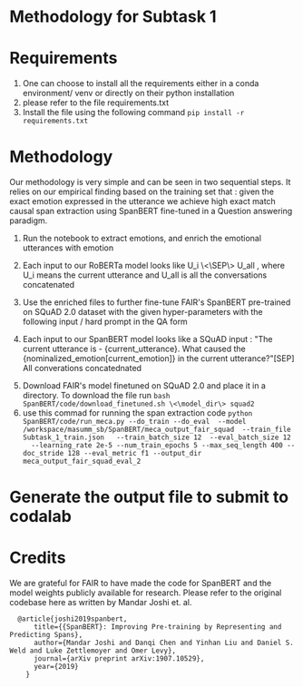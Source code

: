 <h1> Methodology for Subtask 1 </h1>

<h1> Requirements </h1>
<ol>
  <li>One can choose to install all the requirements either in a conda environment/ venv or directly on their python installation</li>
  <li>please refer to the file requirements.txt</li>
  <li>Install the file using the following command <code>pip install -r requirements.txt</code></li>
</ol>

<h1> Methodology </h1>
<p> Our methodology is very simple and can be seen in two sequential steps. It relies on our empirical finding based on the training set that : given the exact emotion expressed in the utterance we achieve high exact match causal span extraction using SpanBERT fine-tuned in a Question answering paradigm.
<ol>
  <li>Run the notebook to extract emotions, and enrich the emotional utterances with emotion</li>
  <li><p>Each input to our RoBERTa model looks like U_i \<\SEP\> U_all , where U_i means the current utterance and U_all is all the conversations concatenated </p></li> 
  <li>Use the enriched files to further fine-tune FAIR's SpanBERT pre-trained on SQuAD 2.0 dataset with the given hyper-parameters with the following input / hard prompt in the QA form</li>
  <li><p>Each input to our SpanBERT model looks like a SQuAD input : "The current utterance is - {current_utterance}. What caused the {nominalized_emotion[current_emotion]} in the current utterance?"[SEP] All converations concatednated </p></li>
  <li> Download FAIR's model finetuned on SQuAD 2.0 and place it in a directory. To download the file run <code>bash SpanBERT/code/download_finetuned.sh \<\model_dir\> squad2 </model_dir> </code> </li>
  <li> use this commad for running the span extraction code <code>python SpanBERT/code/run_meca.py --do_train --do_eval  --model /workspace/masumm_sb/SpanBERT/meca_output_fair_squad  --train_file Subtask_1_train.json   --train_batch_size 12  --eval_batch_size 12  
  --learning_rate 2e-5 --num_train_epochs 5 --max_seq_length 400 --doc_stride 128 --eval_metric f1 --output_dir meca_output_fair_squad_eval_2</code></li>
</ol>

<h1> Generate the output file to submit to codalab </h1>

<h1> Credits </h1>
We are grateful for FAIR to have made the code for SpanBERT and the model weights publicly available for research.
Please refer to the original codebase here as written by Mandar Joshi et. al.

```
  @article{joshi2019spanbert,
      title={{SpanBERT}: Improving Pre-training by Representing and Predicting Spans},
      author={Mandar Joshi and Danqi Chen and Yinhan Liu and Daniel S. Weld and Luke Zettlemoyer and Omer Levy},
      journal={arXiv preprint arXiv:1907.10529},
      year={2019}
    }
```
